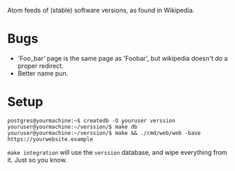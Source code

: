 Atom feeds of (stable) software versions, as found in Wikipedia.

Bugs
====

* 'Foo_bar' page is the same page as 'Foobar', but wikipedia doesn't do a proper redirect.
* Better name pun.

Setup
=====

    postgres@yourmachine:~$ createdb -O youruser verssion
    youruser@yourmachine:~/verssion/$ make db
    youruser@yourmachine:~/verssion/$ make && ./cmd/web/web -base https://yourwebsite.example

`make integration` will use the `verssion` database, and wipe everything from
it. Just so you know.

